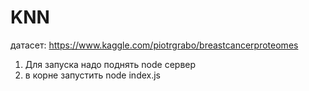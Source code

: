 # KNN
датасет: https://www.kaggle.com/piotrgrabo/breastcancerproteomes
1) Для запуска надо поднять node сервер
2) в корне запустить node index.js
